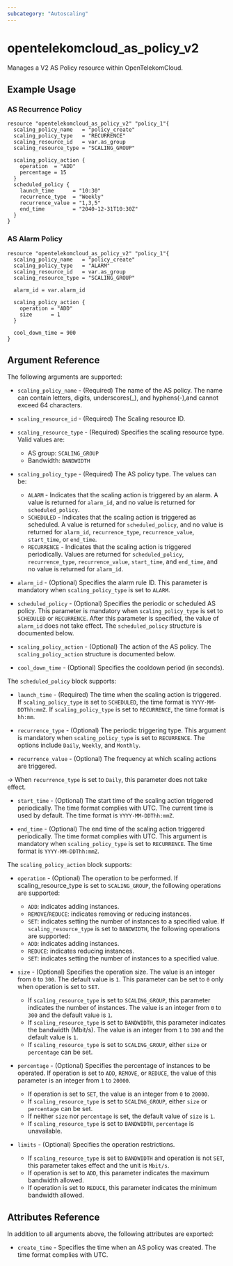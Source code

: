 ```yaml
---
subcategory: "Autoscaling"
---
```


# opentelekomcloud_as_policy_v2

Manages a V2 AS Policy resource within OpenTelekomCloud.

## Example Usage

### AS Recurrence Policy

```hcl
resource "opentelekomcloud_as_policy_v2" "policy_1"{
  scaling_policy_name   = "policy_create"
  scaling_policy_type   = "RECURRENCE"
  scaling_resource_id   = var.as_group
  scaling_resource_type = "SCALING_GROUP"

  scaling_policy_action {
    operation  = "ADD"
    percentage = 15
  }
  scheduled_policy {
    launch_time      = "10:30"
    recurrence_type  = "Weekly"
    recurrence_value = "1,3,5"
    end_time         = "2040-12-31T10:30Z"
  }
}
```

### AS Alarm Policy

```hcl
resource "opentelekomcloud_as_policy_v2" "policy_1"{
  scaling_policy_name   = "policy_create"
  scaling_policy_type   = "ALARM"
  scaling_resource_id   = var.as_group
  scaling_resource_type = "SCALING_GROUP"

  alarm_id = var.alarm_id

  scaling_policy_action {
    operation = "ADD"
    size      = 1
  }

  cool_down_time = 900
}
```

## Argument Reference

The following arguments are supported:

* `scaling_policy_name` - (Required) The name of the AS policy. The name can contain letters,
    digits, underscores(_), and hyphens(-),and cannot exceed 64 characters.

* `scaling_resource_id` - (Required) The Scaling resource ID.

* `scaling_resource_type` - (Required) Specifies the scaling resource type. Valid values are:
  * AS group: `SCALING_GROUP`
  * Bandwidth: `BANDWIDTH`

* `scaling_policy_type` - (Required) The AS policy type. The values can be:
  * `ALARM` - Indicates that the scaling action is triggered by an alarm. A value is returned for
    `alarm_id`, and no value is returned for `scheduled_policy`.
  * `SCHEDULED` - Indicates that the scaling action is triggered as scheduled.
    A value is returned for `scheduled_policy`, and no value is returned for `alarm_id`,
    `recurrence_type`, `recurrence_value`, `start_time`, or `end_time`.
  * `RECURRENCE` - Indicates that the scaling action is triggered periodically.
    Values are returned for `scheduled_policy`, `recurrence_type`, `recurrence_value`,
    `start_time`, and `end_time`, and no value is returned for `alarm_id`.

* `alarm_id` - (Optional) Specifies the alarm rule ID. This parameter is mandatory
  when `scaling_policy_type` is set to `ALARM`.

* `scheduled_policy` - (Optional) Specifies the periodic or scheduled AS policy.
  This parameter is mandatory when `scaling_policy_type` is set to `SCHEDULED` or `RECURRENCE`.
  After this parameter is specified, the value of `alarm_id` does not take effect.
  The `scheduled_policy` structure is documented below.

* `scaling_policy_action` - (Optional) The action of the AS policy. The `scaling_policy_action`
    structure is documented below.

* `cool_down_time` - (Optional) Specifies the cooldown period (in seconds).

The `scheduled_policy` block supports:

* `launch_time` - (Required) The time when the scaling action is triggered. If `scaling_policy_type`
  is set to `SCHEDULED`, the time format is `YYYY-MM-DDThh:mmZ`. If `scaling_policy_type` is set to
  `RECURRENCE`, the time format is `hh:mm`.

* `recurrence_type` - (Optional) The periodic triggering type. This argument is mandatory when
  `scaling_policy_type` is set to `RECURRENCE`. The options include `Daily`, `Weekly`, and `Monthly`.

* `recurrence_value` - (Optional) The frequency at which scaling actions are triggered.

-> When `recurrence_type` is set to `Daily`, this parameter does not take effect.

* `start_time` - (Optional) The start time of the scaling action triggered periodically.
  The time format complies with UTC. The current time is used by default. The time
  format is `YYYY-MM-DDThh:mmZ`.

* `end_time` - (Optional) The end time of the scaling action triggered periodically.
  The time format complies with UTC. This argument is mandatory when `scaling_policy_type`
  is set to `RECURRENCE`. The time format is `YYYY-MM-DDThh:mmZ`.

The `scaling_policy_action` block supports:

* `operation` - (Optional) The operation to be performed.
  If scaling_resource_type is set to `SCALING_GROUP`, the following operations are supported:
  * `ADD`: indicates adding instances.
  * `REMOVE`/`REDUCE`: indicates removing or reducing instances.
  * `SET`: indicates setting the number of instances to a specified value.
  If `scaling_resource_type` is set to `BANDWIDTH`, the following operations are supported:
  * `ADD`: indicates adding instances.
  * `REDUCE`: indicates reducing instances.
  * `SET`: indicates setting the number of instances to a specified value.

* `size` - (Optional) Specifies the operation size. The value is an integer from `0` to `300`.
  The default value is `1`. This parameter can be set to `0` only when operation is set to `SET`.
  * If `scaling_resource_type` is set to `SCALING_GROUP`, this parameter indicates the number
    of instances. The value is an integer from `0` to `300` and the default value is `1`.
  * If `scaling_resource_type` is set to `BANDWIDTH`, this parameter indicates the bandwidth
    (Mbit/s). The value is an integer from `1` to `300` and the default value is `1`.
  * If `scaling_resource_type` is set to `SCALING_GROUP`, either `size` or `percentage` can be set.

* `percentage` - (Optional) Specifies the percentage of instances to be operated.
  If operation is set to `ADD`, `REMOVE`, or `REDUCE`, the value of this parameter
  is an integer from `1` to `20000`.
  * If operation is set to `SET`, the value is an integer from `0` to `20000`.
  * If `scaling_resource_type` is set to `SCALING_GROUP`, either `size` or `percentage` can be set.
  * If neither `size` nor `percentage` is set, the default value of `size` is `1`.
  * If `scaling_resource_type` is set to `BANDWIDTH`, `percentage` is unavailable.

* `limits` - (Optional) Specifies the operation restrictions.
  * If `scaling_resource_type` is set to `BANDWIDTH` and operation is not `SET`,
  this parameter takes effect and the unit is `Mbit/s`.
  * If operation is set to `ADD`, this parameter indicates the maximum bandwidth allowed.
  * If operation is set to `REDUCE`, this parameter indicates the minimum bandwidth allowed.


## Attributes Reference

In addition to all arguments above, the following attributes are exported:

* `create_time` - Specifies the time when an AS policy was created. The time format complies with UTC.

